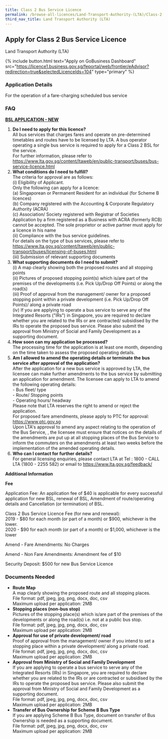 ```yaml
---
title: Class 2 Bus Service Licence
permalink: /browse-all-licences/Land-Transport-Authority-(LTA)/Class-2-Bus-Service-Licence
third_nav_title: Land Transport Authority (LTA)
---
```


## Apply for Class 2 Bus Service Licence

Land Transport Authority (LTA)

{% include button.html text="Apply on GoBusiness Dashboard" src="https://licence1.business.gov.sg/feportal/web/frontier/eAdvisor?redirection=true&selectedLicenceIds=104" type="primary" %}

### Application Details

<p>For the operation of a fare-charging scheduled bus service</p>
 <p><H3>FAQ</H3>
 <p><strong><u>BSL APPLICATION - NEW</u></strong></p>
 <ol>
 <li><Strong>Do I need to apply for this licence?</Strong><BR>
 All bus services that charges fares and operate on pre-determined timetables and routes have to be licensed by LTA. A bus operator operating a single bus service is required to apply for a Class 2 BSL for the service.<BR>
 For further information, please refer to <a href="https://www.lta.gov.sg/content/ltaweb/en/public-transport/buses/bus-service-licence.html" target="_blank" rel="noopener">https://www.lta.gov.sg/content/ltaweb/en/public-transport/buses/bus-service-licence.html</a><BR></li>
 <li><Strong>What conditions do I need to fulfill?</strong><BR>
 The criteria for approval are as follows:<BR>
 (i) Eligibility of Applicant.<br />
 Only the following can apply for a licence:<br />
 (a) Singaporean or Permanent Resident for an individual (for Scheme B licences)<br />
 (b) Company registered with the Accounting & Corporate Regulatory Authority (ACRA)<br />
 (c) Association/ Society registered with Registrar of Societies Application by a firm registered as a Business with ACRA (formerly RCB) cannot be accepted. The sole proprietor or active partner must apply for a licence in his name<br>
 (ii) Compliance with the bus service guidelines.<br />For details on the type of bus services, please refer to <a href="https://www.lta.gov.sg/content/ltaweb/en/public-transport/buses/licensing-of-buses.html" target="_blank" rel="noopener">https://www.lta.gov.sg/content/ltaweb/en/public-transport/buses/licensing-of-buses.html</a><BR>
 (iii) Submission of relevant supporting documents</li>
 <li><Strong>What supporting documents do I need to submit?</Strong><BR>
 (i) A map clearly showing both the proposed routes and all stopping points<BR>
 (ii) Pictures of proposed stopping point(s) which is/are part of the premises of the developments (i.e. Pick Up/Drop Off Points) or along the road(s)<BR>
 (iii) Proof of approval from the management/ owner for a proposed stopping point within a private development (i.e. Pick Up/Drop Off Points)/ along a private road<BR>
 (iv) If you are applying to operate a bus service to serve any of the Integrated Resorts ("IRs") in Singapore, you are required to declare whether you are related to the IRs or are contracted/ subsidised by the IRs to operate the proposed bus service. Please also submit the approval from Ministry of Social and Family Development as a supporting document.</li>
 <li><Strong>How soon can my application be processed?</Strong><BR>
 The processing time for the application is at least one month, depending on the time taken to assess the proposed operating details.</li>
 <li><Strong>Am I allowed to amend the operating details or terminate the bus service after approval of the application?</Strong><BR>
 After the application for a new bus service is approved by LTA, the licensee can make further amendments to the bus service by submitting an application for amendment. The licensee can apply to LTA to amend the following operating details:<br />- Bus fleet/ type<br />- Route/ Stopping points<br />- Operating hours/ headway<BR>
 Please note that LTA reserves the right to amend or reject the application.<BR>
 For proposed fare amendments, please apply to PTC for approval: <a href="https://www.ptc.gov.sg/" target="_blank" rel="noopener">https://www.ptc.gov.sg</a><BR>
 Upon LTA's approval to amend any aspect relating to the operation of the Bus Service, , the licensee must ensure that notices on the details of the amendments are put up at all stopping places of the Bus Service to inform the commuters on the amendments at least two weeks before the implementation of the amended operating details.</li>
 <li><Strong>Who can I contact for further details?</Strong><BR>
 For general licensing enquiries, please contact LTA at Tel : 1800 - CALL LTA (1800 - 2255 582) or email to <a href="https://www.lta.gov.sg/feedback/" target="_blank" rel="noopener">https://www.lta.gov.sg/feedback/</a></li>
</ol>

**Additional Information**

<p><strong>Fee</strong></p>
 <p>Application Fee: An application fee of $40 is applicable for every successful application for new BSL, renewal of BSL, Amendment of route/operating details and Cancellation (or termination) of BSL.</p>
 <p>Class 2 Bus Service Licence Fee (for new and renewal):<BR>
 2019 - $80 for each month (or part of a month) or $900, whichever is the lower.<BR>
 2020 - $90 for each month (or part of a month) or $1,000, whichever is the lower</p>
 <p>Amend - Fare Amendments: No Charges</p>
 <p>Amend - Non Fare Amendments: Amendment fee of $10</p>
 <p>Security Deposit: $500 for new Bus Service Licence</p>

### Documents Needed

<ul>
 <li><strong>Route Map</strong><br>
 A map clearly showing the proposed route and all stopping places.<br>
 File format: pdf, jpeg, jpg, png, docx, doc, csv<br>
Maximum upload per application: 2MB</li>
 <li><strong>Stopping places (non-bus stop)</strong><br>
 Pictures of the stopping place(s) which is/are part of the premises of the developments or along the road(s) i.e. not at a public bus stop.<br>
File format: pdf, jpeg, jpg, png, docx, doc, csv<br>
Maximum upload per application: 2MB</li>
 <li><strong>Approval for use of private development/ road</strong><br>
 Proof of approval from the management/ owner if you intend to set a stopping place within a private development/ along a private road.<br>
 File format: pdf, jpeg, jpg, png, docx, doc, csv<br>
Maximum upload per application: 2MB</li>
 <li><strong>Approval from Ministry of Social and Family Development</strong><br>
 If you are applying to operate a bus service to serve any of the Integrated Resorts (IRs) in Singapore, you are required to declare whether you are related to the IRs or are contracted or subsidised by the IRs to operate the proposed bus service. Please also submit the approval from Ministry of Social and Family Development as a supporting document.<br>
 File format: pdf, jpeg, jpg, png, docx, doc, csv<br>
Maximum upload per application: 2MB</li>
 <li><strong>Transfer of Bus Ownership for Scheme B Bus Type</strong><br>
 If you are applying Scheme B Bus Type, document on transfer of Bus Ownership is needed as a supporting document.<br>
 File format: pdf, jpeg, jpg, png, docx, doc, csv<br>
Maximum upload per application: 2MB</li>
</ul>

